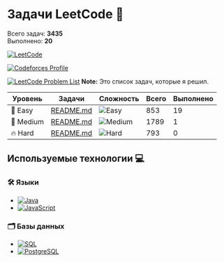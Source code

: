 # Задачи LeetCode 🎯

Всего задач: **3435**  
Выполнено: **20** 

[![LeetCode](https://img.shields.io/badge/LeetCode-Profile-orange?style=for-the-badge&logo=leetcode&logoColor=white)](https://leetcode.com/u/anvrich7/)

[![Codeforces Profile](https://img.shields.io/badge/Codeforces-Profile-darkgreen?style=flat&logo=codeforces&logoColor=white)](./Codeforces/src/Readme.md)

[![LeetCode Problem List](https://img.shields.io/badge/LeetCode-Problem%20List-darkblue)](https://leetcode.com/problem-list/alcaxmxj/)
**Note:** Это список задач, которые я решил.



| Уровень   | Задачи                           | Сложность      | Всего | Выполнено |
|-----------|----------------------------------|----------------|-------|-----------|
| 🌟 Easy   | [README.md](Easy/README.md)     | ![Easy](https://img.shields.io/badge/Уровень-Easy-brightgreen) | 853   | 19        |
| 🚀 Medium | [README.md](Medium/README.md)   | ![Medium](https://img.shields.io/badge/Уровень-Medium-yellow)  | 1789  | 1         |
| 🔥 Hard   | [README.md](Hard/README.md)     | ![Hard](https://img.shields.io/badge/Уровень-Hard-red)         | 793   | 0         |


## Используемые технологии 💻
### 🛠️ Языки
- [![Java](https://img.shields.io/badge/Java-%23ED8B00.svg?style=for-the-badge&logo=java&logoColor=white)](https://docs.oracle.com/en/java/)
- [![JavaScript](https://img.shields.io/badge/JavaScript-%23F7DF1E.svg?style=for-the-badge&logo=javascript&logoColor=black)](https://developer.mozilla.org/en-US/docs/Web/JavaScript)

### 🗂️ Базы данных
- [![SQL](https://img.shields.io/badge/SQL-%2300758F.svg?style=for-the-badge&logo=sqlite&logoColor=white)](https://www.w3schools.com/sql/) 
- [![PostgreSQL](https://img.shields.io/badge/PostgreSQL-%23336791.svg?style=for-the-badge&logo=postgresql&logoColor=white)](https://www.postgresql.org/docs/) <!-- Официальная документация PostgreSQL -->


[//]: # (## Полезные ресурсы 🔗)
[//]: # (- [SQL Tutorial]&#40;https://sqlzoo.net/&#41;: Учебник по SQL.)

